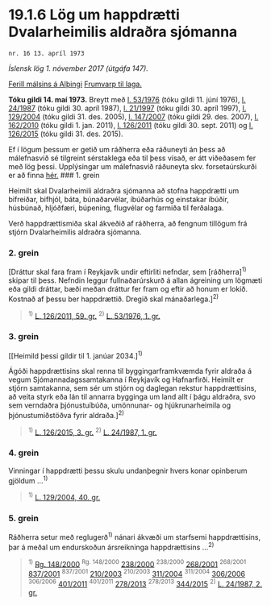 # 19.1.6 Lög um happdrætti Dvalarheimilis aldraðra sjómanna

`nr. 16 13. apríl 1973`

_Íslensk lög 1. nóvember 2017 (útgáfa 147)._

[Ferill málsins á Alþingi](https://www.althingi.is/thingstorf/thingmalalistar-eftir-thingum/ferill/?ltg=93&mnr=195)
[Frumvarp til laga.](https://www.althingi.is/altext/93/s/pdf/0368.pdf)

**Tóku gildi 14. maí 1973.**
Breytt með
[l. 53/1976](https://althingi.is/altext/stjtnr.html#1976053) (tóku gildi 11. júní 1976),
[l. 24/1987](https://althingi.is/altext/stjtnr.html#1987024) (tóku gildi 30. apríl 1987),
[l. 21/1997](https://althingi.is/altext/stjt/1997.021.html) (tóku gildi 30. apríl 1997),
[l. 129/2004](https://althingi.is/altext/stjt/2004.129.html) (tóku gildi 31. des. 2005),
[l. 147/2007](https://althingi.is/altext/stjt/2007.147.html) (tóku gildi 29. des. 2007),
[l. 162/2010](https://althingi.is/altext/stjt/2010.162.html) (tóku gildi 1. jan. 2011),
[l. 126/2011](https://althingi.is/altext/stjt/2011.126.html) (tóku gildi 30. sept. 2011) og
[l. 126/2015](https://althingi.is/altext/stjt/2015.126.html) (tóku gildi 31. des. 2015).

Ef í lögum þessum er getið um ráðherra eða ráðuneyti án þess að málefnasvið sé tilgreint sérstaklega eða til þess vísað, er átt viðeðasem fer með lög þessi. Upplýsingar um málefnasvið ráðuneyta skv. forsetaúrskurði er að finna [hér.](2017015.md) ### 1. grein

Heimilt skal Dvalarheimili aldraðra sjómanna að stofna happdrætti um bifreiðar, bifhjól, báta, búnaðarvélar, íbúðarhús og einstakar íbúðir, húsbúnað, hljóðfæri, búpening, flugvélar og farmiða til ferðalaga.

Verð happdrættismiða skal ákveðið af ráðherra, að fengnum tillögum frá stjórn Dvalarheimilis aldraðra sjómanna.

### 2. grein

[Dráttur skal fara fram í Reykjavík undir eftirliti nefndar, sem [ráðherra]<sup>1)</sup> skipar til þess. Nefndin leggur fullnaðarúrskurð á allan ágreining um lögmæti eða gildi dráttar, bæði meðan dráttur fer fram og eftir að honum er lokið. Kostnað af þessu ber happdrættið. Dregið skal mánaðarlega.]<sup>2)</sup> 

> <sup>1)</sup> [L. 126/2011, 59. gr.](https://althingi.is/altext/stjt/2011.126.html) <sup>2)</sup> [L. 53/1976, 1. gr.](https://althingi.is/altext/stjtnr.html#1976053?g1)

### 3. grein

[[Heimild þessi gildir til 1. janúar 2034.]<sup>1)</sup> 

Ágóði happdrættisins skal renna til byggingarframkvæmda fyrir aldraða á vegum Sjómannadagssamtakanna í Reykjavík og Hafnarfirði. Heimilt er stjórn samtakanna, sem sér um stjórn og daglegan rekstur happdrættisins, að veita styrk eða lán til annarra bygginga um land allt í þágu aldraðra, svo sem verndaðra þjónustuíbúða, umönnunar- og hjúkrunarheimila og þjónustumiðstöðva fyrir aldraða.]<sup>2)</sup> 

> <sup>1)</sup> [L. 126/2015, 3. gr.](https://althingi.is/altext/stjt/2015.126.html) <sup>2)</sup> [L. 24/1987, 1. gr.](https://althingi.is/altext/stjtnr.html#1987024?g1)

### 4. grein

Vinningar í happdrætti þessu skulu undanþegnir hvers konar opinberum gjöldum …<sup>1)</sup> 

> <sup>1)</sup> [L. 129/2004, 40. gr.](https://althingi.is/altext/stjt/2004.129.html)

### 5. grein

Ráðherra setur með reglugerð<sup>1)</sup> nánari ákvæði um starfsemi happdrættisins, þar á meðal um endurskoðun ársreikninga happdrættisins …<sup>2)</sup> 

> <sup>1)</sup> [Rg. 148/2000](https://althingi.ishttps://www.reglugerd.is/reglugerdir/allar/nr/148-2000) <sup>Rg. 148/2000</sup> [238/2000](https://althingi.ishttps://www.reglugerd.is/reglugerdir/allar/nr/238-2000) <sup>238/2000</sup> [268/2001](https://althingi.ishttps://www.reglugerd.is/reglugerdir/allar/nr/268-2001) <sup>268/2001</sup> [837/2001](https://althingi.ishttps://www.reglugerd.is/reglugerdir/allar/nr/837-2001) <sup>837/2001</sup> [210/2003](https://althingi.ishttps://www.reglugerd.is/reglugerdir/allar/nr/210-2003) <sup>210/2003</sup> [311/2004](https://althingi.ishttps://www.reglugerd.is/reglugerdir/allar/nr/311-2004) <sup>311/2004</sup> [306/2006](https://althingi.ishttps://www.reglugerd.is/reglugerdir/allar/nr/306-2006) <sup>306/2006</sup> [401/2011](https://althingi.ishttps://www.reglugerd.is/reglugerdir/allar/nr/401-2011) <sup>401/2011</sup> [278/2013](https://althingi.ishttps://www.reglugerd.is/reglugerdir/allar/nr/278-2013) <sup>278/2013</sup> [344/2015](https://althingi.ishttps://www.reglugerd.is/reglugerdir/allar/nr/344-2015) <sup>2)</sup> [L. 24/1987, 2. gr.](https://althingi.is/altext/stjtnr.html#1987024?g2)
